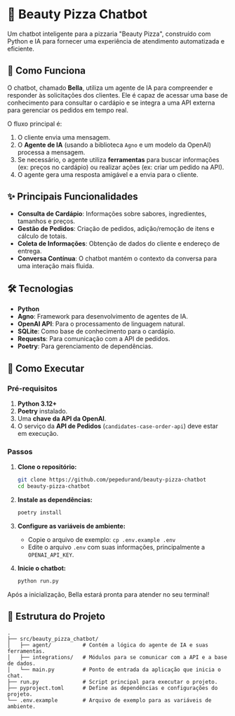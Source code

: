 # 🍕 Beauty Pizza Chatbot

Um chatbot inteligente para a pizzaria "Beauty Pizza", construído com Python e IA para fornecer uma experiência de atendimento automatizada e eficiente.

## 🤖 Como Funciona

O chatbot, chamado **Bella**, utiliza um agente de IA para compreender e responder às solicitações dos clientes. Ele é capaz de acessar uma base de conhecimento para consultar o cardápio e se integra a uma API externa para gerenciar os pedidos em tempo real.

O fluxo principal é:

1. O cliente envia uma mensagem.
2. O **Agente de IA** (usando a biblioteca `Agno` e um modelo da OpenAI) processa a mensagem.
3. Se necessário, o agente utiliza **ferramentas** para buscar informações (ex: preços no cardápio) ou realizar ações (ex: criar um pedido na API).
4. O agente gera uma resposta amigável e a envia para o cliente.

## ✨ Principais Funcionalidades

- **Consulta de Cardápio**: Informações sobre sabores, ingredientes, tamanhos e preços.
- **Gestão de Pedidos**: Criação de pedidos, adição/remoção de itens e cálculo de totais.
- **Coleta de Informações**: Obtenção de dados do cliente e endereço de entrega.
- **Conversa Contínua**: O chatbot mantém o contexto da conversa para uma interação mais fluida.

## 🛠️ Tecnologias

- **Python**
- **Agno**: Framework para desenvolvimento de agentes de IA.
- **OpenAI API**: Para o processamento de linguagem natural.
- **SQLite**: Como base de conhecimento para o cardápio.
- **Requests**: Para comunicação com a API de pedidos.
- **Poetry**: Para gerenciamento de dependências.

## 🚀 Como Executar

### Pré-requisitos

1. **Python 3.12+**
2. **Poetry** instalado.
3. Uma **chave da API da OpenAI**.
4. O serviço da **API de Pedidos** (`candidates-case-order-api`) deve estar em execução.

### Passos

1. **Clone o repositório:**

   ```bash
   git clone https://github.com/pepedurand/beauty-pizza-chatbot
   cd beauty-pizza-chatbot
   ```

2. **Instale as dependências:**

   ```bash
   poetry install
   ```

3. **Configure as variáveis de ambiente:**

   - Copie o arquivo de exemplo: `cp .env.example .env`
   - Edite o arquivo `.env` com suas informações, principalmente a `OPENAI_API_KEY`.

4. **Inicie o chatbot:**
   ```bash
   python run.py
   ```

Após a inicialização, Bella estará pronta para atender no seu terminal!

## 📁 Estrutura do Projeto

```
.
├── src/beauty_pizza_chatbot/
│   ├── agent/          # Contém a lógica do agente de IA e suas ferramentas.
│   ├── integrations/   # Módulos para se comunicar com a API e a base de dados.
│   └── main.py         # Ponto de entrada da aplicação que inicia o chat.
├── run.py              # Script principal para executar o projeto.
├── pyproject.toml      # Define as dependências e configurações do projeto.
└── .env.example        # Arquivo de exemplo para as variáveis de ambiente.
```

